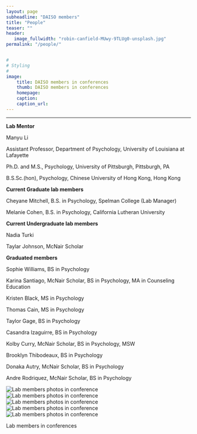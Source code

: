 ```yaml
---
layout: page
subheadline: "DAISO members"
title: "People"
teaser: ""
header:
   image_fullwidth: "robin-canfield-MUwy-9TLUg0-unsplash.jpg"
permalink: "/people/"


#
# Styling
#
image:
    title: DAISO members in conferences
    thumb: DAISO members in conferences
    homepage: 
    caption: 
    caption_url:
---
```


---
**Lab Mentor**

Manyu Li

Assistant Professor, Department of Psychology, University of Louisiana at Lafayette

Ph.D. and M.S., Psychology, University of Pittsburgh, Pittsburgh, PA

B.S.Sc.(hon), Psychology, Chinese University of Hong Kong, Hong Kong

**Current Graduate lab members**

Cheyane Mitchell, B.S. in Psychology, Spelman College (Lab Manager)

Melanie Cohen, B.S. in Psychology, California Lutheran University 

**Current Undergraduate lab members**

Nadia Turki

Taylar Johnson, McNair Scholar

**Graduated members**

Sophie Williams, BS in Psychology

Karina Santiago, McNair Scholar, BS in Psychology, MA in Counseling Education

Kristen Black, MS in Psychology

Thomas Cain, MS in Psychology

Taylor Gage, BS in Psychology 

Casandra Izaguirre, BS in Psychology

Kolby Curry, McNair Scholar, BS in Psychology, MSW

Brooklyn Thibodeaux, BS in Psychology

Donaka Autry, McNair Scholar, BS in Psychology

Andre Rodriquez, McNair Scholar, BS in Psychology

<aside>
   <div class="border-dotted radius b30">
      <img src="https://github.com/manyu26/daisolab/blob/master/images/IMG_4813.jpg?raw=true" alt="Lab members photos in conference">
      <img src="https://github.com/manyu26/daisolab/blob/master/images/IMG_20200229_172937.jpg?raw=true" alt="Lab members photos in conference">
      <img src="https://github.com/manyu26/daisolab/blob/master/images/IMG_5816.jpg?raw=true" alt="Lab members photos in conference">
      <img src="https://github.com/manyu26/daisolab/blob/master/images/IMG_20200229_172637.jpg?raw=true" alt="Lab members photos in conference">
      <img src="https://github.com/manyu26/daisolab/blob/master/images/thumbnail_Image (1).jpg?raw=true" alt="Lab members photos in conference">
      <p class="text-left">
         Lab members in conferences </a>
      </p>
   </div>
</aside>